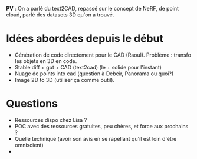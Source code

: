 __PV__ : On a parlé du text2CAD, repassé sur le concept de NeRF, de point cloud, parlé des datasets 3D qu'on a trouvé. 

# Idées abordées depuis le début
- Génération de code directement pour le CAD (Raoul). Problème : transfo les objets en 3D en code. 
- Stable diff + gpt + CAD (text2cad) (le + solide pour l'instant)
-  Nuage de points into cad (question à Debeir, Panorama ou quoi?)
- Image 2D to 3D (utiliser ça comme outil). 

# Questions
- Ressources dispo chez Lisa ?
- POC avec des ressources gratuites, peu chères, et force aux prochains ?
- Quelle technique (avoir son avis en se rapellant qu'il est loin d'être omniscient)
- 